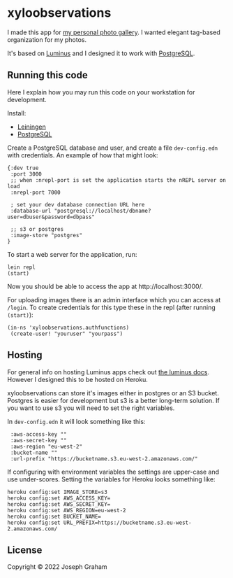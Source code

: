 # xyloobservations

I made this app for [my personal photo gallery](https://gallery.xylon.me.uk/). I wanted elegant tag-based organization for my photos.

It's based on [Luminus](https://luminusweb.com/) and I designed it to work with [PostgreSQL](https://www.postgresql.org/).

## Running this code

Here I explain how you may run this code on your workstation for development.

Install:
- [Leiningen](https://github.com/technomancy/leiningen)
- [PostgreSQL](https://medium.com/coding-blocks/creating-user-database-and-adding-access-on-postgresql-8bfcd2f4a91e)

Create a PostgreSQL database and user, and create a file `dev-config.edn` with credentials. An example of how that might look:
```
{:dev true
 :port 3000
 ;; when :nrepl-port is set the application starts the nREPL server on load
 :nrepl-port 7000
 
 ; set your dev database connection URL here
 :database-url "postgresql://localhost/dbname?user=dbuser&password=dbpass"

 ;; s3 or postgres
 :image-store "postgres"
}
```

To start a web server for the application, run:
```
lein repl
(start)
```

Now you should be able to access the app at http://localhost:3000/.

For uploading images there is an admin interface which you can access at `/login`. To create credentials for this type these in the repl (after running `(start)`):
```
(in-ns 'xyloobservations.authfunctions)
 (create-user! "youruser" "yourpass")
```

## Hosting

For general info on hosting Luminus apps check out [the luminus docs](https://luminusweb.com/docs/deployment.html). However I designed this to be hosted on Heroku.

xyloobservations can store it's images either in postgres or an S3 bucket. Postgres is easier for development but s3 is a better long-term solution. If you want to use s3 you will need to set the right variables.

In `dev-config.edn` it will look something like this:
```
 :aws-access-key ""
 :aws-secret-key ""
 :aws-region "eu-west-2"
 :bucket-name ""
 :url-prefix "https://bucketname.s3.eu-west-2.amazonaws.com/"
```

If configuring with environment variables the settings are upper-case and use under-scores. Setting the variables for Heroku looks something like:
```
heroku config:set IMAGE_STORE=s3
heroku config:set AWS_ACCESS_KEY=
heroku config:set AWS_SECRET_KEY=
heroku config:set AWS_REGION=eu-west-2
heroku config:set BUCKET_NAME=
heroku config:set URL_PREFIX=https://bucketname.s3.eu-west-2.amazonaws.com/
```

## License

Copyright © 2022 Joseph Graham
